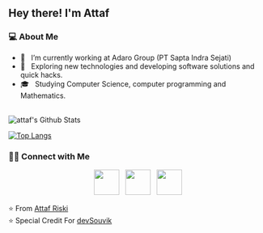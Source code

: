 <h2> Hey there! I'm Attaf</h2>

<h3> 💻 About Me </h3>

- 🔭 &nbsp; I’m currently working at Adaro Group (PT Sapta Indra Sejati)
- 🤔 &nbsp; Exploring new technologies and developing software solutions and quick hacks.
- 🎓 &nbsp; Studying Computer Science, computer programming and Mathematics.

<br>

<img align="center" src="https://github-readme-stats.vercel.app/api?username=attaf-riski&include_all_commits=true&count_private=true&show_icons=true&line_height=20&title_color=7A7ADB&icon_color=2234AE&text_color=D3D3D3&bg_color=0,000000,130F40" alt="attaf's Github Stats">

</br>

[![Top Langs](https://github-readme-stats.vercel.app/api/top-langs/?username=attaf-riski&layout=compact&text_color=daf7dc&bg_color=151515)](https://github.com/attaf-riski/github-readme-stats)


<h3> 🤝🏻 Connect with Me </h3>

<p align="center">
&nbsp; <a href="https://www.instagram.com/attafriskipr/" target="_blank" rel="noopener noreferrer"><img src="https://img.icons8.com/plasticine/100/000000/instagram-new.png" width="50" /></a>  
&nbsp; <a href="mailto:atafriski27@gmail.com" target="_blank" rel="noopener noreferrer"><img src="https://img.icons8.com/plasticine/100/000000/gmail.png"  width="50" /></a>
&nbsp; <a href="https://www.linkedin.com/in/attaf-riski-ab1765208/" target="_blank" rel="noopener noreferrer"><img src="https://img.icons8.com/plasticine/100/000000/linkedin.png"  width="50" /></a>
 
</p>

⭐️ From [Attaf Riski](https://github.com/attaf-riski)
<br>
⭐️ Special Credit For [devSouvik](https://github.com/devSouvik)

